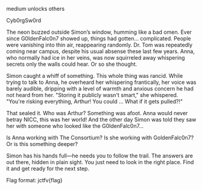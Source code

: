 medium unlocks others

Cyb0rgSw0rd

The neon buzzed outside Simon’s window, humming like a bad omen. Ever since G0ldenFalc0n7 showed up, things had gotten… complicated. People were vanishing into thin air, reappearing randomly. Dr. Tom was repeatedly coming near campus, despite his usual absense these last few years. Anna, who normally had ice in her veins, was now squirreled away whispering secrets only the walls could hear. Or so she thought.

Simon caught a whiff of something. This whole thing was rancid. While trying to talk to Anna, he overheard her whispering frantically, her voice was barely audible, dripping with a level of warmth and anxious concern he had not heard from her. "Storing it publicly wasn't smart," she whispered. "You're risking everything, Arthur! You could ... What if it gets pulled?!"

That sealed it. Who was Arthur? Something was afoot. Anna would never betray NICC, this was her world! And the other day Simon was told they saw her with someone who looked like the G0ldenFalc0n7...

Is Anna working with The Consortium? Is she working with GoldenFalc0n7? Or is this something deeper?

Simon has his hands full—he needs you to follow the trail. The answers are out there, hidden in plain sight. You just need to look in the right place. Find it and get ready for the next step.

Flag format: jctfv{flag}
